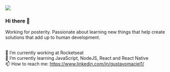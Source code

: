 <img width="auto" src="https://github.com/tgmarinho/tgmarinho/blob/master/banner.png">

### Hi there 👋

Working for posterity. Passionate about learning new things that help create solutions that add up to human development.

<br/>🔭 I’m currently working at Rocketseat
<br/>🌱 I’m currently learning JavaScript, NodeJS, React and React Native
<br/>📫 How to reach me: https://www.linkedin.com/in/gustavomaciel1/
